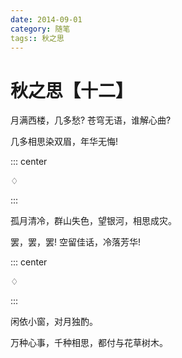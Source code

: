 ```yaml
---
date: 2014-09-01
category: 随笔
tags:: 秋之思
---
```


# 秋之思【十二】

月满西楼，几多愁? 苍穹无语，谁解心曲?

几多相思染双眉，年华无悔!

::: center

♢

:::

孤月清冷，群山失色，望银河，相思成灾。

罢，罢，罢! 空留佳话，冷落芳华!

::: center

♢

:::

闲依小窗，对月独酌。

万种心事，千种相思，都付与花草树木。
